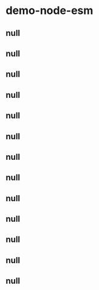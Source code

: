 # demo-node-esm

## null

## null

## null

## null

## null

## null

## null

## null

## null

## null

## null

## null

## null
